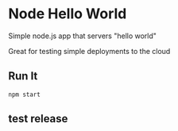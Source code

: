 # Node Hello World

Simple node.js app that servers "hello world"

Great for testing simple deployments to the cloud




## Run It

`npm start`

## test release